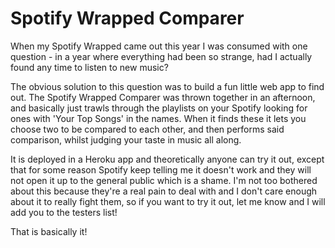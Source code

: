 # Spotify Wrapped Comparer

When my Spotify Wrapped came out this year I was consumed with one question - in a year where everything had been so strange, had I actually found any time to listen to new music?

The obvious solution to this question was to build a fun little web app to find out. The Spotify Wrapped Comparer was thrown together in an afternoon, and basically just trawls through the playlists on your Spotify looking for ones with 'Your Top Songs' in the names. When it finds these it lets you choose two to be compared to each other, and then performs said comparison, whilst judging your taste in music all along. 

It is deployed in a Heroku app and theoretically anyone can try it out, except that for some reason Spotify keep telling me it doesn't work and they will not open it up to the general public which is a shame. I'm not too bothered about this because they're a real pain to deal with and I don't care enough about it to really fight them, so if you want to try it out, let me know and I will add you to the testers list!

That is basically it!
